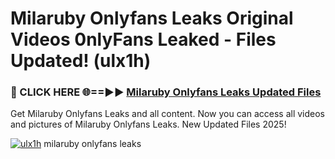 # Milaruby Onlyfans Leaks Original Videos 0nlyFans Leaked - Files Updated! (ulx1h)

<h3>🔴 CLICK HERE 🌐==►► <a href="https://tinyurl.com/4seja8ks" rel="nofollow">Milaruby Onlyfans Leaks Updated Files</a></h3>

Get Milaruby Onlyfans Leaks and all content. Now you can access all videos and pictures of Milaruby Onlyfans Leaks. New Updated Files 2025!

[![ulx1h](https://i.imgur.com/EWjZXRe.gif)](https://tinyurl.com/4seja8ks)
milaruby onlyfans leaks